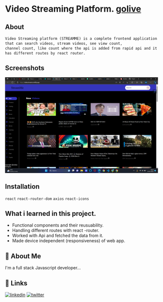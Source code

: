 
# Video Streaming Platform. [golive](https://videostreambyroshan.netlify.app/)

## About 
    Video Streaming platform (STREAMME) is a complete frontend application that can search videos, stream videos, see view count,
    channel count, like count where the api is added from rapid api and it has different routes by react router.

## Screenshots

![App Screenshot](./src/utils/Screenshot%20(24).png)
## Installation

`
    react
`
`
    react-router-dom
`
`
    axios
`
`
    react-icons
`

## What i learned in this project.

- Functional components and their reusuability.
- Handling different routes with react -router.
- Worked with Api and fetched the data from it.
- Made device independent (responsiveness) of web app.


## 🚀 About Me
I'm a full stack Javascript developer...


## 🔗 Links

[![linkedin](https://img.shields.io/badge/linkedin-0A66C2?style=for-the-badge&logo=linkedin&logoColor=white)](https://www.linkedin.com/in/roshan-guragain-guragain-747aa4245/)
[![twitter](https://img.shields.io/badge/twitter-1DA1F2?style=for-the-badge&logo=twitter&logoColor=white)](https://twitter.com/RoshanGuragain3)





